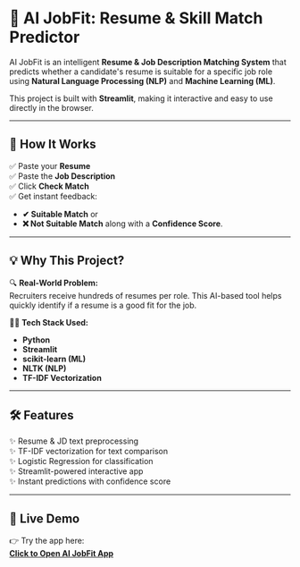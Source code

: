 # 🤖 AI JobFit: Resume & Skill Match Predictor

AI JobFit is an intelligent **Resume & Job Description Matching System** that predicts whether a candidate's resume is suitable for a specific job role using **Natural Language Processing (NLP)** and **Machine Learning (ML)**.

This project is built with **Streamlit**, making it interactive and easy to use directly in the browser.

---

## 🚀 How It Works

✅ Paste your **Resume**  
✅ Paste the **Job Description**  
✅ Click **Check Match**  
✅ Get instant feedback:  
- **✔ Suitable Match** or  
- **❌ Not Suitable Match** along with a **Confidence Score**.

---

## 💡 Why This Project?

🔍 **Real-World Problem:**  
Recruiters receive hundreds of resumes per role. This AI-based tool helps quickly identify if a resume is a good fit for the job.

🧑‍💻 **Tech Stack Used:**  
- **Python**  
- **Streamlit**  
- **scikit-learn (ML)**  
- **NLTK (NLP)**  
- **TF-IDF Vectorization**

---

## 🛠 Features

✨ Resume & JD text preprocessing  
✨ TF-IDF vectorization for text comparison  
✨ Logistic Regression for classification  
✨ Streamlit-powered interactive app  
✨ Instant predictions with confidence score  

---

## 🔗 Live Demo

👉 Try the app here:  
**[Click to Open AI JobFit App]((https://ai-jobfit-app-e2bx39fubq2vseevawawfr.streamlit.app/))**
